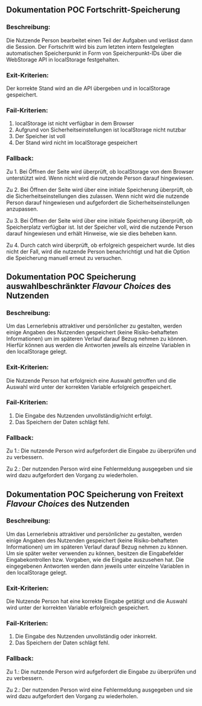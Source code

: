 ## Dokumentation POC Fortschritt-Speicherung
### Beschreibung:
Die Nutzende Person bearbeitet einen Teil der Aufgaben und verlässt dann die Session. Der Fortschritt wird bis zum letzten intern festgelegten automatischen Speicherpunkt in Form von Speicherpunkt-IDs über die WebStorage API in localStorage festgehalten.


### Exit-Kriterien:
Der korrekte Stand wird an die API übergeben und in localStorage gespeichert.


### Fail-Kriterien:

1.	localStorage ist nicht verfügbar in dem Browser
2.	Aufgrund von Sicherheitseinstellungen ist localStorage nicht nutzbar
3.	Der Speicher ist voll
4.	Der Stand wird nicht im localStorage gespeichert


### Fallback:

Zu 1. Bei Öffnen der Seite wird überprüft, ob localStorage von dem Browser unterstützt wird. Wenn nicht wird die nutzende Person darauf hingewiesen.

Zu 2. Bei Öffnen der Seite wird über eine initiale Speicherung überprüft, ob die Sicherheitseinstellungen dies zulassen. Wenn nicht wird die nutzende Person darauf hingewiesen und aufgefordert die Sicherheitseinstellungen anzupassen.

Zu 3. Bei Öffnen der Seite wird über eine initiale Speicherung überprüft, ob Speicherplatz verfügbar ist. Ist der Speicher voll, wird die nutzende Person darauf hingewiesen und erhält Hinweise, wie sie dies beheben kann.

Zu 4. Durch catch wird überprüft, ob erfolgreich gespeichert wurde. Ist dies nicht der Fall, wird die nutzende Person benachrichtigt und hat die Option die Speicherung manuell erneut zu versuchen.



## Dokumentation POC Speicherung auswahlbeschränkter *Flavour Choices* des Nutzenden
### Beschreibung:
Um das Lernerlebnis attraktiver und persönlicher zu gestalten, werden einige Angaben des Nutzenden gespeichert (keine Risiko-behafteten Informationen) um im späteren Verlauf darauf Bezug nehmen zu können. Hierfür können aus werden die Antworten jeweils als einzelne Variablen in den localStorage gelegt. 

### Exit-Kriterien:
Die Nutzende Person hat erfolgreich eine Auswahl getroffen und die Auswahl wird unter der korrekten Variable erfolgreich gespeichert.

### Fail-Kriterien:

1.	Die Eingabe des Nutzenden unvollständig/nicht erfolgt.
2.	Das Speichern der Daten schlägt fehl.

### Fallback:

Zu 1.: Die nutzende Person wird aufgefordert die Eingabe zu überprüfen und zu verbessern.

Zu 2.: Der nutzenden Person wird eine Fehlermeldung ausgegeben und sie wird dazu aufgefordert den Vorgang zu wiederholen.



## Dokumentation POC Speicherung von Freitext *Flavour Choices* des Nutzenden
### Beschreibung:

Um das Lernerlebnis attraktiver und persönlicher zu gestalten, werden einige Angaben des Nutzenden gespeichert (keine Risiko-behafteten Informationen) um im späteren Verlauf darauf Bezug nehmen zu können. Um sie später weiter verwenden zu können, besitzen die Eingabefelder Eingabekontrollen bzw. Vorgaben, wie die Eingabe auszusehen hat. Die eingegebenen Antworten werden dann jeweils unter einzelne Variablen in den localStorage gelegt. 

### Exit-Kriterien:

Die Nutzende Person hat eine korrekte Eingabe getätigt und die Auswahl wird unter der korrekten Variable erfolgreich gespeichert.

### Fail-Kriterien:

1.	Die Eingabe des Nutzenden unvollständig oder inkorrekt.
2.	Das Speichern der Daten schlägt fehl.

### Fallback:

Zu 1.: Die nutzende Person wird aufgefordert die Eingabe zu überprüfen und zu verbessern.

Zu 2.: Der nutzenden Person wird eine Fehlermeldung ausgegeben und sie wird dazu aufgefordert den Vorgang zu wiederholen.
